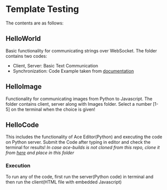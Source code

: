 # Template Testing

The contents are as follows:

## HelloWorld
Basic functionality for communicating strings over WebSocket. The folder contains two codes:
- Client, Server: Basic Text Communication
- Synchronization: Code Example taken from [documentation](https://websockets.readthedocs.io/en/stable/)

## HelloImage
Functionality for communicating images from Python to Javascript. The folder contains client, server along with Images folder. Select a number [1-5] on the terminal when the choice is given!

## HelloCode
This includes the functionality of Ace Editor(Python) and executing the code on Python server. Submit the Code after typing in editor and check the terminal for results!
*In case ace-builds is not cloned from this repo, clone it from [here](https://github.com/ajaxorg/ace-builds) and place in this folder*

### Execution
To run any of the code, first run the server(Python code) in terminal and then run the client(HTML file with embedded Javascript)
